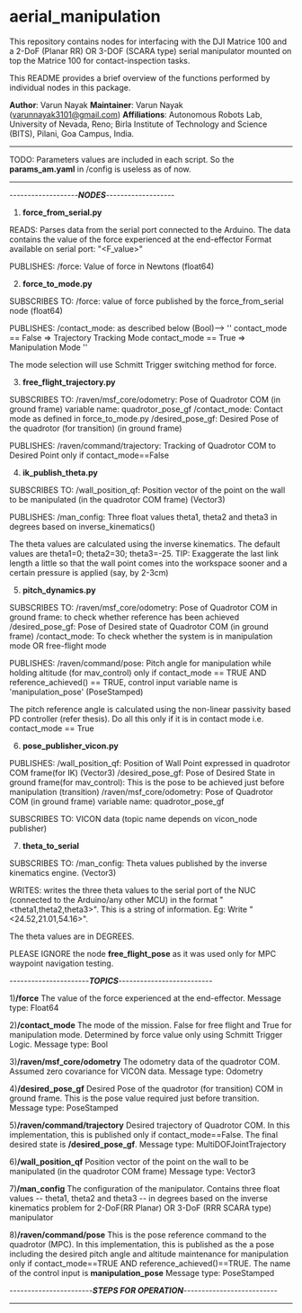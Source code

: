 # aerial_manipulation
This repository contains nodes for interfacing with the DJI Matrice 100 and a 2-DoF (Planar RR) OR 3-DOF (SCARA type) serial manipulator mounted on top the Matrice 100 for contact-inspection tasks.

This README provides a brief overview of the functions performed by individual nodes in this package.

**Author**: Varun Nayak
**Maintainer**: Varun Nayak (varunnayak3101@gmail.com)
**Affiliations**: Autonomous Robots Lab, University of Nevada, Reno; Birla Institute of Technology and Science (BITS), Pilani, Goa Campus, India.

-------------------------------------------------------------

TODO: Parameters values are included in each script. So the **params_am.yaml** in /config is useless as of now.

-------------------------------------------------------------




-------------------***NODES***-------------------


1) **force_from_serial.py**

READS:
Parses data from the serial port connected to the Arduino. The data contains the value of the force experienced at the end-effector
Format available on serial port: "<F_value>"


PUBLISHES:
/force:     Value of force in Newtons (float64)



2) **force_to_mode.py**

SUBSCRIBES TO:
/force: value of force published by the force_from_serial node (float64)

PUBLISHES:
/contact_mode:  as described below (Bool)-->
''
contact_mode == False => Trajectory Tracking Mode
contact_mode == True => Manipulation Mode
''

The mode selection will use Schmitt Trigger switching method for force.



3) **free_flight_trajectory.py**

SUBSCRIBES TO:
/raven/msf_core/odometry:     Pose of Quadrotor COM (in ground frame)   variable name: quadrotor_pose_gf
/contact_mode:          Contact mode as defined in force_to_mode.py
/desired_pose_gf:       Desired Pose of the quadrotor (for transition) (in ground frame)

PUBLISHES:
/raven/command/trajectory:       Tracking of Quadrotor COM to Desired Point only if contact_mode==False



4) **ik_publish_theta.py**

SUBSCRIBES TO:
/wall_position_qf:      Position vector of the point on the wall to be manipulated (in the quadrotor COM frame) (Vector3)

PUBLISHES:
/man_config:    Three float values theta1, theta2 and theta3  in degrees based on inverse_kinematics()


The theta values are calculated using the inverse kinematics. The default values are theta1=0; theta2=30; theta3=-25. TIP: Exaggerate the last link length a little so that the wall point comes into the workspace sooner and a certain pressure is applied (say, by 2-3cm)



5) **pitch_dynamics.py**

SUBSCRIBES TO:
/raven/msf_core/odometry:     Pose of Quadrotor COM in ground frame: to check whether reference has been achieved
/desired_pose_gf:             Pose of Desired state of Quadrotor COM (in ground frame)
/contact_mode:                To check whether the system is in manipulation mode OR free-flight mode

PUBLISHES:
/raven/command/pose:    Pitch angle for manipulation while holding altitude (for mav_control) only if contact_mode == TRUE AND reference_achieved() == TRUE, control input variable name is 'manipulation_pose' (PoseStamped)


The pitch reference angle is calculated using the non-linear passivity based PD controller (refer thesis). Do all this only if it is in contact mode i.e. contact_mode == True



6) **pose_publisher_vicon.py**

PUBLISHES:
/wall_position_qf:      Position of Wall Point expressed in quadrotor COM frame(for IK) (Vector3)
/desired_pose_gf:       Pose of Desired State   in ground frame(for mav_control): This is the pose to be achieved just before manipulation (transition)
/raven/msf_core/odometry:     Pose of Quadrotor COM (in ground frame)   variable name: quadrotor_pose_gf

SUBSCRIBES TO:
VICON data (topic name depends on vicon_node publisher)



7) **theta_to_serial**

SUBSCRIBES TO:
/man_config:    Theta values published by the inverse kinematics engine. (Vector3)

WRITES:
writes the three theta values to the serial port of the NUC (connected to the Arduino/any other MCU) in the format "<theta1,theta2,theta3>". This is a string of information. Eg: Write "<24.52,21.01,54.16>".

The theta values are in DEGREES.


PLEASE IGNORE the node **free_flight_pose** as it was used only for MPC waypoint navigation testing.







----------------------***TOPICS***--------------------------


1)**/force**
The value of the force experienced at the end-effector.
Message type: Float64

2)**/contact_mode**
The mode of the mission. False for free flight and True for manipulation mode. Determined by force value only using Schmitt Trigger Logic.
Message type: Bool

3)**/raven/msf_core/odometry**
The odometry data of the quadrotor COM. Assumed zero covariance for VICON data.
Message type: Odometry

4)**/desired_pose_gf**
Desired Pose of the quadrotor (for transition) COM in ground frame. This is the pose value required just before transition.
Message type: PoseStamped

5)**/raven/command/trajectory**
Desired trajectory of Quadrotor COM. In this implementation, this is published only if contact_mode==False. The final desired state is **/desired_pose_gf**.
Message type: MultiDOFJointTrajectory

6)**/wall_position_qf**
Position vector of the point on the wall to be manipulated (in the quadrotor COM frame)
Message type: Vector3

7)**/man_config**
The configuration of the manipulator. Contains three float values -- theta1, theta2 and theta3 -- in degrees based on the inverse kinematics problem for 2-DoF(RR Planar) OR 3-DoF (RRR SCARA type) manipulator

8)**/raven/command/pose**
This is the pose reference command to the quadrotor (MPC). In this implementation, this is published as the a pose including the desired pitch angle and altitude maintenance for manipulation only if contact_mode==TRUE AND reference_achieved()==TRUE. The name of the control input is **manipulation_pose**
Message type: PoseStamped







-----------------------***STEPS FOR OPERATION***--------------------------




------------------------------------------------------------------------------------------------------------
